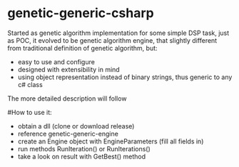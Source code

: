 genetic-generic-csharp
======================

Started as genetic algorithm implementation for some simple DSP task, just as POC, it evolved to be genetic algorithm engine, that slightly different from traditional definition of genetic algorithm, but:
* easy to use and configure
* designed with extensibility in mind
* using object representation instead of binary strings, thus generic to any c# class

The more detailed description will follow

#How to use it:

* obtain a dll (clone or download release) 
* reference genetic-generic-engine
* create an Engine object with EngineParameters (fill all fields in)
* run methods RunIteration() or RunIterations()
* take a look on result with GetBest() method
